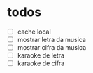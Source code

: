 # todos

- [ ] cache local
- [ ] mostrar letra da musica
- [ ] mostrar cifra da musica
- [ ] karaoke de letra
- [ ] karaoke de cifra
